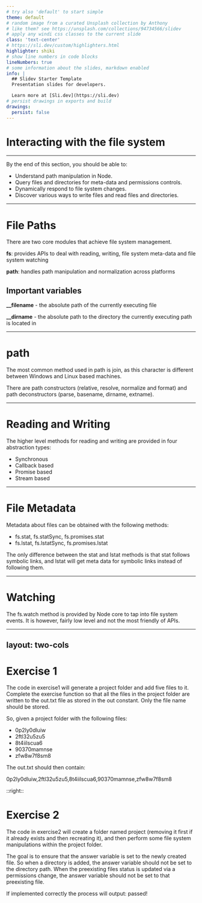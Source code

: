 ```yaml
---
# try also 'default' to start simple
theme: default
# random image from a curated Unsplash collection by Anthony
# like them? see https://unsplash.com/collections/94734566/slidev
# apply any windi css classes to the current slide
class: 'text-center'
# https://sli.dev/custom/highlighters.html
highlighter: shiki
# show line numbers in code blocks
lineNumbers: true
# some information about the slides, markdown enabled
info: |
  ## Slidev Starter Template
  Presentation slides for developers.

  Learn more at [Sli.dev](https://sli.dev)
# persist drawings in exports and build
drawings:
  persist: false
---
```


# Interacting with the file system

--- 

By the end of this section, you should be able to:

- Understand path manipulation in Node.
- Query files and directories for meta-data and permissions controls.
- Dynamically respond to file system changes.
- Discover various ways to write files and read files and directories.

---

# File Paths

<v-clicks>

There are two core modules that achieve file system management.

**fs**: provides APIs to deal with reading, writing, file system meta-data and file system watching

**path**: handles path manipulation and normalization across platforms



</v-clicks>


<h2 v-click="4">Important variables</h2>

<v-clicks>

**__filename** - the absolute path of the currently executing file

**__dirname** - the absolute path to the directory the currently executing path is located in

</v-clicks>

---

# path

The most common method used in path is join, as this character is different between Windows and Linux based machines.

There are path constructors (relative, resolve, normalize and format) and path deconstructors (parse, basename, dirname, extname).

---

# Reading and Writing

The higher level methods for reading and writing are provided in four abstraction types:

- Synchronous
- Callback based
- Promise based
- Stream based

--- 

# File Metadata

Metadata about files can be obtained with the following methods:

- fs.stat, fs.statSync, fs.promises.stat
- fs.lstat, fs.lstatSync, fs.promises.lstat

The only difference between the stat and lstat methods is that stat follows symbolic links, and lstat will get meta data for symbolic links instead of following them.

---

# Watching

The fs.watch method is provided by Node core to tap into file system events. It is however, fairly low level and not the most friendly of APIs.

---
layout: two-cols
---

# Exercise 1

The code in exercise1 will generate a project folder and add five files to it. Complete the exercise function so that all the files in the project folder are written to the out.txt file as stored in the out constant. Only the file name should be stored.

So, given a project folder with the following files:
- 0p2ly0dluiw
- 2ftl32u5zu5
- 8t4iilscua6
- 90370mamnse
- zfw8w7f8sm8

The out.txt should then contain:

0p2ly0dluiw,2ftl32u5zu5,8t4iilscua6,90370mamnse,zfw8w7f8sm8

::right::

# Exercise 2

The code in exercise2 will create a folder named project (removing it first if it already exists and then recreating it), and then perform some file system manipulations within the project folder.


The goal is to ensure that the answer variable is set to the newly created file. So when a directory is added, the answer variable should not be set to the directory path. When the preexisting files status is updated via a permissions change, the answer variable should not be set to that preexisting file.

If implemented correctly the process will output: passed!